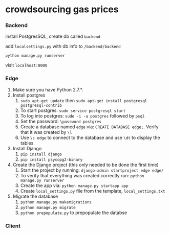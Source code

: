 # crowdsourcing gas prices

### Backend
install PostgresSQL, create db called `backend`

add `localsettings.py` with db info to `/backend/backend`

`python manage.py runserver`

visit `localhost:8000`

### Edge

1.  Make sure you have Python 2.7.*.
1.  Install postgres
    1.  `sudo apt-get update` then `sudo apt-get install postgresql postgresql-contrib`
    1.  To start postgres: `sudo service postgresql start`
    1.  To log into postgres: `sudo -i -u postgres` followed by `psql`
    1.  Set the password: `\password postgres`
    1.  Create a database named `edge` via: `CREATE DATABASE edge;`.  Verify that it was created by `\l`
    1.  Use `\c edge` to connect to the database and use `\dt` to display the tables      
1.  Install Django
    1.  `pip install django`
    1.  `pip install psycopg2-binary`
1.  Create the Django project (this only needed to be done the first time)
    1.  Start the project by running: `django-admin startproject edge edge/`
    1.  To verify that everything was created correctly run: `python manage.py runserver`
    1.  Create the app via: `python manage.py startapp app`
    1.  Create `local_settings.py` file from the template, `local_settings.txt` 
1.  Migrate the database
    1.  `python manage.py makemigrations`
    1.  `python manage.py migrate`
    1.  `python prepopulate.py` to prepopulate the databse

### Client